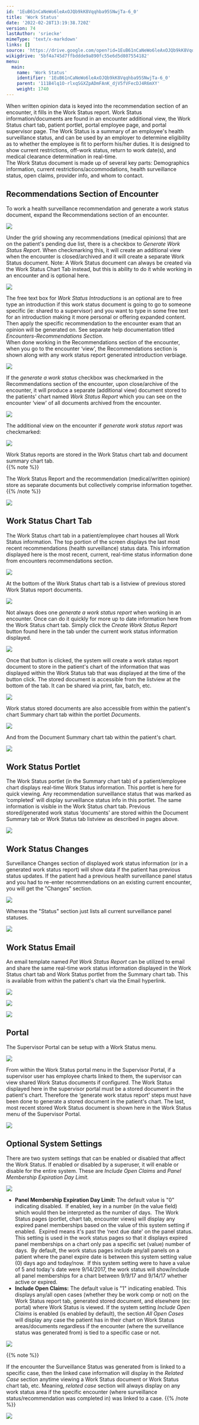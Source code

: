 ```yaml
---
id: '1EuB61nCaNeWo6leAxOJQb9kK8Vqqhba95SNwjTa-6_0'
title: 'Work Status'
date: '2022-02-28T13:19:38.720Z'
version: 74
lastAuthor: 'sriecke'
mimeType: 'text/x-markdown'
links: []
source: 'https://drive.google.com/open?id=1EuB61nCaNeWo6leAxOJQb9kK8Vqqhba95SNwjTa-6_0'
wikigdrive: '5bf4a745d7ffbddde9a890fc55e6d5d807554182'
menu:
  main:
    name: 'Work Status'
    identifier: '1EuB61nCaNeWo6leAxOJQb9kK8Vqqhba95SNwjTa-6_0'
    parent: '111B4lq1O-rlxqSGXZpADmFAnK_djV5fVFecDJ4R6mXY'
    weight: 1740
---
```

When written opinion data is keyed into the recommendation section of an encounter, it fills in the Work Status report. Work Status information/documents are found in an encounter additional view, the Work Status chart tab, patient portlet, portal employee page, and portal supervisor page. The Work Status is a summary of an employee's health surveillance status, and can be used by an employer to determine eligibility as to whether the employee is fit to perform his/her duties. It is designed to show current restrictions, off-work status, return to work date(s), and medical clearance determination in real-time.  
The Work Status document is made up of several key parts: Demographics information, current restrictions/accommodations, health surveillance status, open claims, provider info, and whom to contact.
  
## Recommendations Section of Encounter  
  
To work a health surveillance recommendation and generate a work status document, expand the Recommendations section of an encounter.
  
![](../work-status.assets/1000000000000556000001A3D43792FD7F558781.png)  

Under the grid showing any recommendations (medical opinions) that are on the patient's pending due list, there is a checkbox to *Generate Work Status Report*. When checkmarking this, it will create an additional view when the encounter is closed/archived and it will create a separate Work Status document. Note: A Work Status document can always be created via the Work Status Chart Tab instead, but this is ability to do it while working in an encounter and is optional here.
  
![](../work-status.assets/100000000000054400000227CDFB399602A46A59.png)  

The free text box for *Work Status Introductions* is an optional are to free type an introduction if this work status document is going to go to someone specific (ie: shared to a supervisor) and you want to type in some free text for an introduction making it more personal or offering expanded content.  
Then apply the specific recommendation to the encounter exam that an opinion will be generated on. See separate help documentation titled *Encounters-Recommendations Section.*  
When done working in the Recommendations section of the encounter, when you go to the encounter ‘view', the Recommendations section is shown along with any work status report generated introduction verbiage.
  
![](../work-status.assets/1000000000000553000002664C991D83E894034F.png)  

If the *generate a work status* checkbox was checkmarked in the Recommendations section of the encounter, upon close/archive of the encounter, it will produce a separate (additional view) document stored to the patients' chart named *Work Status Report* which you can see on the encounter ‘view' of all documents archived from the encounter.
  
![](../work-status.assets/1000000000000556000000E99DBE7A98CEFCB8A3.png)  

The additional view on the encounter if *generate work status report* was checkmarked:
  
![](../work-status.assets/100000000000052D0000026DB4354A0127F85A04.png)  

Work Status reports are stored in the Work Status chart tab and document summary chart tab.  
{{% note %}}

The Work Status Report and the recommendation (medical/written opinion) store as separate documents but collectively comprise information together.
{{% /note %}}
  
![](../work-status.assets/1000000000000552000001D8AE2E917C6314BE05.png)  

  
## Work Status Chart Tab  

The Work Status chart tab in a patient/employee chart houses all Work Status information. The top portion of the screen displays the last most recent recommendations (health surveillance) status data. This information displayed here is the most recent, current, real-time status information done from encounters recommendations section.
  
![](../work-status.assets/10000000000005560000027259AADD1E30473915.png)  

At the bottom of the Work Status chart tab is a listview of previous stored Work Status report documents.
  
![](../work-status.assets/10000000000005540000027E6123FA930CD17C50.png)  

Not always does one *generate a work status report* when working in an encounter. Once can do it quickly for more up to date information here from the Work Status chart tab. Simply click the *Create Work Status Report* button found here in the tab under the current work status information displayed.
  
![](../work-status.assets/100000000000037B0000014867E301486F3F5616.png)  

Once that button is clicked, the system will create a work status report document to store in the patient's chart of the information that was displayed within the Work Status tab that was displayed at the time of the button click. The stored document is accessible from the listview at the bottom of the tab. It can be shared via print, fax, batch, etc.
  
![](../work-status.assets/100000000000055000000256444B12798D14EADA.png)  

Work status stored documents are also accessible from within the patient's chart Summary chart tab within the portlet *Documents*.
  
![](../work-status.assets/10000000000005550000024959DDCD9D9A18F31F.png)  

And from the Document Summary chart tab within the patient's chart.
  
![](../work-status.assets/10000000000005530000014C39A4A47E16FC18A3.png)  

  
## Work Status Portlet  

The Work Status portlet (in the Summary chart tab) of a patient/employee chart displays real-time Work Status information. This portlet is here for quick viewing. Any recommendation surveillance status that was marked as ‘completed' will display surveillance status info in this portlet. The same information is visible in the Work Status chart tab. Previous stored/generated work status ‘documents' are stored within the Document Summary tab or Work Status tab listview as described in pages above.
  
![](../work-status.assets/1000000000000556000002622FA33FA940A84ADA.png)  

  
## Work Status Changes  

Surveillance Changes section of displayed work status information (or in a generated work status report) will show data if the patient has previous status updates. If the patient had a previous health surveillance panel status and you had to re-enter recommendations on an existing current encounter, you will get the "Changes" section.
  
![](../work-status.assets/100000000000054D000002796886512262A1E378.png)  

Whereas the "Status" section just lists all current surveillance panel statuses.
  
![](../work-status.assets/10000000000003E100000211CBD01399D371806C.png)  

  
## Work Status Email  

An email template named *Pat Work Status Report* can be utilized to email and share the same real-time work status information displayed in the Work Status chart tab and Work Status portlet from the Summary chart tab. This is available from within the patient's chart via the Email hyperlink.
  
![](../work-status.assets/10000000000003CA0000011E4A66F5B677FB4783.png)  

  
![](../work-status.assets/10000000000003CA0000011E4A66F5B677FB4783.png)  
  
 ![](../work-status.assets/10000000000003CA0000011E4A66F5B677FB4783.png)  

  
## Portal  

The Supervisor Portal can be setup with a Work Status menu.
  
![](../work-status.assets/100000000000045100000223C33227A37C53E38A.png)  

From within the Work Status portal menu in the Supervisor Portal, if a supervisor user has employee charts linked to them, the supervisor can view shared Work Status documents if configured. The Work Status displayed here in the supervisor portal must be a stored document in the patient's chart. Therefore the ‘generate work status report' steps must have been done to generate a stored document in the patient's chart. The last, most recent stored Work Status document is shown here in the Work Status menu of the Supervisor Portal.
  
![](../work-status.assets/10000000000003F600000278307BDDE56ED0EC01.png)  

  
## Optional System Settings  

There are two system settings that can be enabled or disabled that affect the Work Status. If enabled or disabled by a superuser, it will enable or disable for the entire system. These are *Include Open Claims* and *Panel Membership Expiration Day Limit.*
  
![](../work-status.assets/10000000000001E00000006118973327D7B6848E.png)  

* <strong>Panel Membership Expiration Day Limit:</strong> The default value is "0" indicating disabled.  If enabled, key in a number (in the value field) which would then be interpreted as the number of days.  The Work Status pages (portlet, chart tab, encounter views) will display any expired panel memberships based on the value of this system setting if enabled.  Expired means it's past the ‘next due date' on the panel status. This setting is used in the work status pages so that it displays expired panel memberships on a chart only pas a specific set (value) number of days.  By default, the work status pages include any/all panels on a patient where the panel expire date is between this system setting value (0) days ago and today/now.  If this system setting were to have a value of 5 and today's date were 9/14/2017, the work status will show/include all panel memberships for a chart between 9/9/17 and 9/14/17 whether active or expired.
* <strong>Include Open Claims:</strong> The default value is "1" indicating enabled. This displays any/all open cases (whether they be work comp or not) on the Work Status report tab, generated stored document, and elsewhere (ex: portal) where Work Status is viewed. If the system setting <em>Include Open Claims</em> is enabled (is enabled by default), the section <em>All Open Cases</em> will display any case the patient has in their chart on Work Status areas/documents regardless if the encounter (where the surveillance status was generated from) is tied to a specific case or not.
  
![](../work-status.assets/1000000000000457000001C90A672BCE655A288B.png)  

{{% note %}}

If the encounter the Surveillance Status was generated from is linked to a specific case, then the linked case information will display in the *Related Case* section anytime viewing a Work Status document or Work Status chart tab, etc. Meaning, *related case* section will always display on any work status area if the specific encounter (where surveillance status/recommendation was completed in) was linked to a case.
{{% /note %}}
  
![](../work-status.assets/10000000000003FA000001A02A7175066A149C47.png)  

